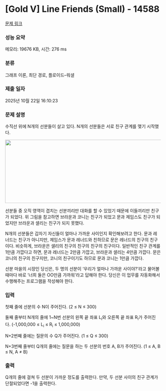 # [Gold V] Line Friends (Small) - 14588 

[문제 링크](https://www.acmicpc.net/problem/14588) 

### 성능 요약

메모리: 19676 KB, 시간: 276 ms

### 분류

그래프 이론, 최단 경로, 플로이드–워셜

### 제출 일자

2025년 10월 22일 16:10:23

### 문제 설명

<p>수직선 위에 N개의 선분들이 살고 있다. N개의 선분들은 서로 친구 관계를 맺기 시작했다.</p>

<p style="text-align: center;"><img alt="" src="https://onlinejudgeimages.s3-ap-northeast-1.amazonaws.com/problem/14588/line_friends.png" style="height:205px; width:942px"></p>

<p>선분들 중 오직 영역이 겹치는 선분끼리만 대화를 할 수 있었기 때문에 이들끼리만 친구가 되었다. 위 그림을 참고하면 브라운과 코니는 친구가 되었고 문과 제임스도 친구가 되었지만 브라운과 샐리는 친구가 되지 못했다.</p>

<p>N개의 선분들은 갑자기 자신들이 얼마나 가까운 사이인지 확인해보려고 한다. 문과 레너드는 친구가 아니지만, 제임스가 문과 레너드와 친하므로 문은 레너드의 친구의 친구이다. 비슷하게, 브라운은 샐리의 친구의 친구의 친구의 친구이다. 일반적인 친구 관계를 1만큼 가깝다고 하면, 문과 레너드는 2만큼 가깝고, 브라운과 샐리는 4만큼 가깝다. 문은 코니의 친구의 친구지만, 코니의 친구이기도 하므로 문과 코니는 1만큼 가깝다.</p>

<p>선분 마을의 시장인 당신은, 두 명의 선분이 ‘우리가 얼마나 가까운 사이야?’라고 물어볼 때마다 바로 ‘너희 둘은 OO만큼 가까워’라고 답해야 한다. 당신은 이 업무를 자동화해서 수행해주는 프로그램을 작성해야 한다.</p>

### 입력 

 <p>첫째 줄에 선분의 수 N이 주어진다. (2 ≤ N ≤ 300)</p>

<p>둘째 줄부터 N개의 줄에 1~N번 선분의 왼쪽 끝 좌표 L<sub>i</sub>와 오른쪽 끝 좌표 R<sub>i</sub>가 주어진다. (-1,000,000 ≤ L<sub>i</sub> ≤ R<sub>i</sub> ≤ 1,000,000)</p>

<p>N+2번째 줄에는 질문의 수 Q가 주어진다. (1 ≤ Q ≤ 300)</p>

<p>N+3번째 줄부터 Q개의 줄에는 질문을 하는 두 선분의 번호 A, B가 주어진다. (1 ≤ A, B ≤ N, A ≠ B)</p>

### 출력 

 <p>Q개의 줄에 걸쳐 두 선분이 가까운 정도를 출력한다. 만약, 두 선분 사이의 친구 관계가 단절되었다면 -1을 출력한다.</p>

